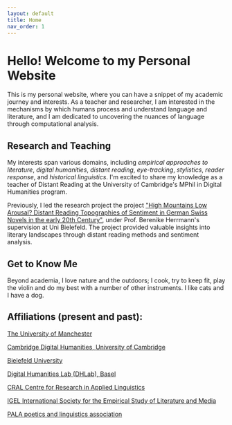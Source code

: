 ```yaml
---
layout: default
title: Home
nav_order: 1
---
```


<!-- [Home](index.md)  | [CV](cv.md) | [Publications](publications.md) | [Scripts and coding tutorials](coding.md) | [Contact me](contacts.md) -->

# Hello! Welcome to my Personal Website

This is my personal website, where you can have a snippet of my academic journey and interests. As a teacher and researcher, I am interested in the mechanisms by which humans process and understand language and literature, and I am dedicated to uncovering the nuances of language through computational analysis.

## Research and Teaching

My interests span various domains, including _empirical approaches to literature_, _digital humanities_, _distant reading_, _eye-tracking_, _stylistics_, _reader response_, and _historical linguistics_. I'm excited to share my knowledge as a teacher of Distant Reading at the University of Cambridge's MPhil in Digital Humanities program.

Previously, I led the research project the project ["High Mountains Low Arousal? Distant Reading Topographies of Sentiment in German Swiss Novels in the early 20th Century"](https://mountain-sentiment.github.io/), under Prof. Berenike Herrmann's supervision at Uni Bielefeld. The project provided valuable insights into literary landscapes through distant reading methods and sentiment analysis.

## Get to Know Me

Beyond academia, I love nature and the outdoors; I cook, try to keep fit, play the violin and do my best with a number of other instruments. I like cats and I have a dog.

## Affiliations (present and past):

[The University of Manchester](https://research.manchester.ac.uk/en/persons/giulia-grisot)

[Cambridge Digital Humanities, University of Cambridge](https://www.cdh.cam.ac.uk/about/people/dr-giulia-grisot/)

[Bielefeld University](https://ekvv.uni-bielefeld.de/pers_publ/publ/PersonDetail.jsp?personId=287681546)

[Digital Humanities Lab (DHLab), Basel](https://dhlab.philhist.unibas.ch/en/home/)

[CRAL Centre for Research in Applied Linguistics](https://www.nottingham.ac.uk/research/groups/cral/)

[IGEL International Society for the Empirical Study of Literature and Media](https://sites.google.com/igelassoc.org/igel2018/home)

[PALA poetics and linguistics association](https://www.pala.ac.uk/)

